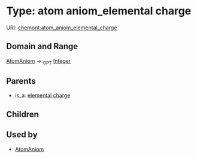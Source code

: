
# Type: atom aniom_elemental charge




URI: [chemont:atom_aniom_elemental_charge](http://w3id.org/chemontatom_aniom_elemental_charge)


## Domain and Range

[AtomAniom](AtomAniom.md) ->  <sub>OPT</sub> [Integer](types/Integer.md)

## Parents

 *  is_a: [elemental charge](elemental_charge.md)

## Children


## Used by

 * [AtomAniom](AtomAniom.md)
